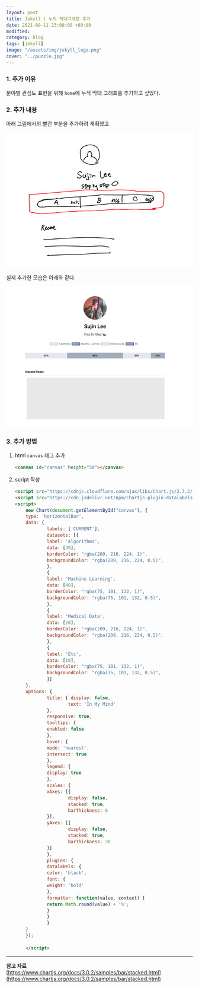 ```yaml
---
layout: post
title: Jekyll | 누적 막대그래프 추가
date: 2021-08-11 23:00:00 +09:00
modified: 
category: blog
tags: [jekyll]
image: "/assets/img/jekyll_logo.png"
cover: "../puzzle.jpg"
---
```


### 1. 추가 이유

분야별 관심도 표현을 위해 `home`에 누적 막대 그래프를 추가하고 싶었다.<br>


### 2. 추가 내용

아래 그림에서의 빨간 부분을 추가하려 계획했고<br>

![](https://raw.githubusercontent.com/krispediadot/krispediadot.github.io/master/_posts/blog/blog/2021-08-11-charjs-implementation/plan.png)<br>

실제 추가한 모습은 아래와 같다.<br>

![](https://raw.githubusercontent.com/krispediadot/krispediadot.github.io/master/_posts/blog/blog/2021-08-11-charjs-implementation/result.png)

### 3. 추가 방법

1. html `canvas` 태그 추가<br>
    ```html
    <canvas id="canvas" height="50"></canvas>
    ```
1. script 작성<br>
    ```html
    <script src="https://cdnjs.cloudflare.com/ajax/libs/Chart.js/2.7.2/Chart.min.js"></script>
    <script src="https://cdn.jsdelivr.net/npm/chartjs-plugin-datalabels@0.7.0"></script>
    <script>
        new Chart(document.getElementById("canvas"), {
        type: 'horizontalBar',
        data: {
                labels: ['CURRENT'],
                datasets: [{
                label: 'Algorithms',
                data: [30],
                borderColor: "rgba(209, 216, 224, 1)",
                backgroundColor: "rgba(209, 216, 224, 0.5)",
                },
                {
                label: 'Machine Learning',
                data: [40],
                borderColor: "rgba(75, 101, 132, 1)",
                backgroundColor: "rgba(75, 101, 132, 0.5)",
                },
                {
                label: 'Medical Data',
                data: [20],
                borderColor: "rgba(209, 216, 224, 1)",
                backgroundColor: "rgba(209, 216, 224, 0.5)",
                },
                {
                label: 'Etc',
                data: [10],
                borderColor: "rgba(75, 101, 132, 1)",
                backgroundColor: "rgba(75, 101, 132, 0.5)",
                }]
        },
        options: {
                title: { display: false,
                        text: 'In My Mind'
                },
                responsive: true,
                tooltips: {
                enabled: false
                },
                hover: {
                mode: 'nearest',
                intersect: true
                },
                legend: {
                display: true
                },
                scales: {
                xAxes: [{
                        display: false,
                        stacked: true,
                        barThickness: 6
                }],
                yAxes: [{
                        display: false,
                        stacked: true,
                        barThickness: 30
                }]
                },
                plugins: {
                datalabels: {
                color: 'black',
                font: {
                weight: 'bold'
                },
                formatter: function(value, context) {
                return Math.round(value) + '%';
                }
                }
                }
        }
        });

        </script>
    ```
    

---
**참고 자료**<br>
[https://www.chartjs.org/docs/3.0.2/samples/bar/stacked.html](https://www.chartjs.org/docs/3.0.2/samples/bar/stacked.html) <br>
